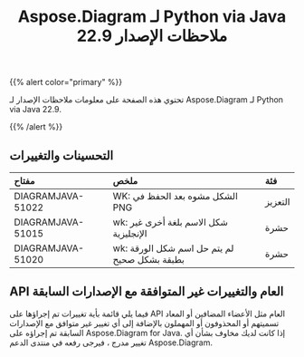 ﻿---
title: Aspose.Diagram لـ Python via Java 22.9 ملاحظات الإصدار
type: docs
weight: 19
url: /ar/python-java/aspose-diagram-for-python-via-java-22-9-release-notes/
---
{{% alert color="primary" %}}

تحتوي هذه الصفحة على معلومات ملاحظات الإصدار لـ Aspose.Diagram لـ Python via Java 22.9.

{{% /alert %}}
## **التحسينات والتغييرات**  ##

|**مفتاح**|**ملخص**|**فئة**|
|:- |:- |:- |
|DIAGRAMJAVA-51022|WK: الشكل مشوه بعد الحفظ في PNG|التعزيز|
|DIAGRAMJAVA-51015|wk: شكل الاسم بلغة أخرى غير الإنجليزية|حشرة|
|DIAGRAMJAVA-51020|wk: لم يتم حل اسم شكل الورقة بطبقة بشكل صحيح|حشرة|

## **API العام والتغييرات غير المتوافقة مع الإصدارات السابقة**
فيما يلي قائمة بأية تغييرات تم إجراؤها على API العام مثل الأعضاء المضافين أو المعاد تسميتهم أو المحذوفون أو المهملون بالإضافة إلى أي تغيير غير متوافق مع الإصدارات السابقة تم إجراؤه على Aspose.Diagram for Java. إذا كانت لديك مخاوف بشأن أي تغيير مدرج ، فيرجى رفعه في منتدى الدعم Aspose.Diagram.

